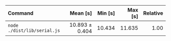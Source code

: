 | Command | Mean [s] | Min [s] | Max [s] | Relative |
|:---|---:|---:|---:|---:|
| `node ./dist/lib/serial.js` | 10.893 ± 0.404 | 10.434 | 11.635 | 1.00 |
